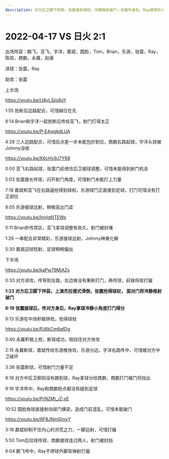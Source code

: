 ```yaml
---
description: 对方后卫脚下拌蒜，张震拿到球权，冷静推射破门；张震传身后，Ray接球后小角度打门得分
---
```


# 2022-04-17 VS 日火 2:1

出场阵容：鹏飞，亚飞，宇洋，嘉斌，圆脸，Tom，Brian，乐游，张震，Ray，陈凯，商鹏，永冀，赵康

进球：张震，Ray

助攻：张震

上半场

https://youtu.be/U8vLSjis8oY

1:55 抢断后边路配合，可惜越位在先&#x20;

8:14 Brian和宇洋一起抢断后传给亚飞，射门打得太正

https://youtu.be/P-E4wgkdLUA

4:28 三人边路配合，可惜后点差一步未能包抄到位，商鹏右路起球，宇洋头球被Johnny没收

https://youtu.be/K6cHy9J7Y68

0:00 亚飞右路起球，张震门前倚住后卫接球调整，可惜未能得到射门机会&#x20;

5:03 张震接长传球，闪开射门角度，可惜射门未能打上力量&#x20;

7:18 嘉斌和亚飞在右路逼抢得到球权，乐游球门正面接到足球，打门可惜没有打正部位&#x20;

8:05 乐游接球远射，稍微高出门梁

https://youtu.be/Innlg6ITEWs

0:11 Brian妙传禁区，亚飞拿球调整有些久，射门被封堵&#x20;

1:26 一串配合非常精彩，乐游接球远射，Johnny神勇化解&#x20;

5:30 嘉斌迎球怒射，足球稍稍偏出

下半场

https://youtu.be/kaPw79MjAZs

0:33 对方进攻，传导到左路，左边锋没有果断打门，再传球，前锋将球打偏&#x20;

**1:23 对方后卫脚下拌蒜，上演杰拉德式滑倒，张震抢得球权， 面对门将冷静推射破门**&#x20;

**6:19 张震接球后，传对方身后，Ray拿球冷静小角度打门得分**&#x20;

9:13 乐游在中场积极拼抢，抢得球权

https://youtu.be/PJ6kCm6qfDg

0:40 永冀积极上抢，断球成功，阻挡住对方快攻&#x20;

2:15 永冀断球，嘉斌传给乐游推快攻，乐游分边，宇洋右路传中，可惜被对方中卫破坏&#x20;

3:36 张震断球，可惜射门力量不足&#x20;

8:18 对方中后卫倒钩没有踢到球，Ray拿球分给商鹏，商鹏打门被门将挡出&#x20;

9:16 宇洋传中，Ray和商鹏抢点都没有碰到足球

https://youtu.be/PrN2M\_iZ-xE

10:52 圆脸角球直接射向球门横梁，造成门前混乱，可惜未能破门

https://youtu.be/6F8JNmSlmyY

3:18 嘉斌抑制不住内心的洪荒之力，一脚远射，可惜打偏&#x20;

5:50 Tom后拉球传球，商鹏接球连过两人，射门被封挡&#x20;

6:04 鹏飞传中，Ray不停球外脚背弹射打偏
